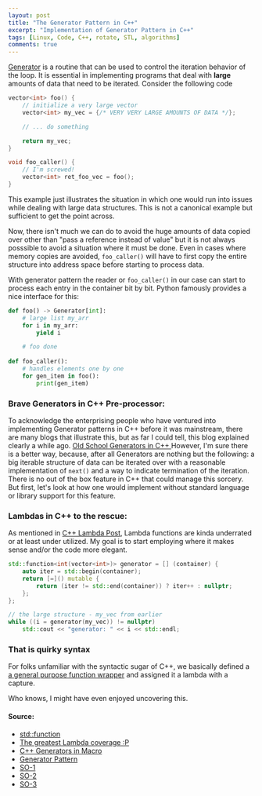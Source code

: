 ```yaml
---
layout: post
title: "The Generator Pattern in C++"
excerpt: "Implementation of Generator Pattern in C++"
tags: [Linux, Code, C++, rotate, STL, algorithms]
comments: true
---
```

[Generator](https://en.wikipedia.org/wiki/Generator_(computer_programming)) is
a routine that can be used to control the iteration behavior of the loop. It is
essential in implementing programs that deal with __large__ amounts of data that
need to be iterated.
Consider the following code

```cpp
vector<int> foo() {
    // initialize a very large vector
    vector<int> my_vec = {/* VERY VERY LARGE AMOUNTS OF DATA */};

    // ... do something

    return my_vec;
}

void foo_caller() {
    // I'm screwed!
    vector<int> ret_foo_vec = foo();
}
```

This example just illustrates the situation in which one would run into issues
while dealing with large data structures. This is not a canonical example but
sufficient to get the point across.

Now, there isn't much we can do to avoid the huge amounts of data copied over
other than "pass a reference instead of value" but it is not always posssible to
avoid a situation where it must be done. Even in cases where memory copies are
avoided, ``foo_caller()`` will have to first copy the entire structure into
address space before starting to process data.

With generator pattern the reader or ``foo_caller()`` in our case can start to
process each entry in the container bit by bit. Python famously provides a nice
interface for this:

```python
def foo() -> Generator[int]:
    # large list my_arr
    for i in my_arr:
        yield i

    # foo done
	
def foo_caller():
    # handles elements one by one
    for gen_item in foo():
        print(gen_item)
```

### Brave Generators in C++ Pre-processor:
To acknowledge the enterprising people who have ventured into implementing
Generator patterns in C++ before it was mainstream, there are many blogs that
illustrate this, but as far I could tell, this blog explained clearly a while ago.
[Old School Generators in C++ ](https://terrainformatica.com/2008/06/25/generators-in-c-revisited/)
However, I'm sure there is a better way, because, after all Generators are
nothing but the following: a big iterable structure of data can be iterated over
with a reasonable implementation of ``next()`` and a way to indicate termination
of the iteration. There is no out of the box feature in C++ that could manage
this sorcery. But first, let's look at how one would implement without standard
language or library support for this feature.

### Lambdas in C++ to the rescue:
As mentioned in [C++ Lambda Post](http://www.mycpu.org/c++-lambda-functions/),
Lambda functions are kinda underrated or at least under utilized. My goal is to
start employing where it makes sense and/or the code more elegant.

```cpp
std::function<int(vector<int>)> generator = [] (container) {
    auto iter = std::begin(container);
    return [=]() mutable {
        return (iter != std::end(container)) ? iter++ : nullptr;
    };
};

// the large structure - my_vec from earlier
while ((i = generator(my_vec)) != nullptr)
    std::cout << "generator: " << i << std::endl;
```

### That is quirky syntax
For folks unfamiliar with the syntactic sugar of C++, we basically defined a
[a general purpose function
wrapper](https://en.cppreference.com/w/cpp/utility/functional/function) and
assigned it a lambda with a capture.

Who knows, I might have even enjoyed uncovering this.


#### Source:
+ [std::function](https://en.cppreference.com/w/cpp/utility/functional/function)
+ [The greatest Lambda coverage :P ](http://www.mycpu.org/c++-lambda-functions/)
+ [C++ Generators in Macro](https://terrainformatica.com/2008/06/25/generators-in-c-revisited/)
+ [Generator Pattern](https://en.wikipedia.org/wiki/Generator_(computer_programming))
+ [SO-1](https://stackoverflow.com/questions/9059187/equivalent-c-to-python-generator-pattern)
+ [SO-2](https://stackoverflow.com/questions/12639578/c11-lambda-returning-lambda/12639820#12639820)
+ [SO-3](https://stackoverflow.com/questions/7213839/equivalent-in-c-of-yield-in-c)
